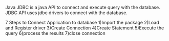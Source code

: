 Java JDBC is a java API to connect and execute query with the database. JDBC API uses jdbc drivers to connect with the database.

7 Steps to Connect Application to database
1)Import the package
2)Load and Register driver
3)Create Connection
4)Create Statement
5)Execute the query
6)process the results
7)close connection
